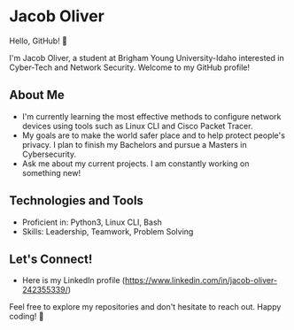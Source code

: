 
# Jacob Oliver

Hello, GitHub! 👋

I'm Jacob Oliver, a student at Brigham Young University-Idaho interested in Cyber-Tech and Network Security. Welcome to my GitHub profile!

## About Me

- I'm currently learning the most effective methods to configure network devices using tools such as Linux CLI and Cisco Packet Tracer.
- My goals are to make the world safer place and to help protect people's privacy. I plan to finish my Bachelors and pursue a Masters in Cybersecurity.
- Ask me about my current projects. I am constantly working on something new!

## Technologies and Tools

- Proficient in: Python3, Linux CLI, Bash
- Skills: Leadership, Teamwork, Problem Solving

## Let's Connect!

- Here is my LinkedIn profile (https://www.linkedin.com/in/jacob-oliver-242355339/)

Feel free to explore my repositories and don't hesitate to reach out. Happy coding! 🚀
